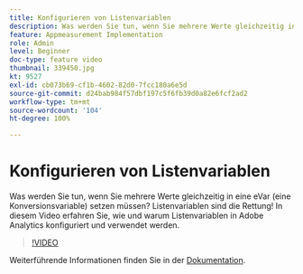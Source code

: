 ```yaml
---
title: Konfigurieren von Listenvariablen
description: Was werden Sie tun, wenn Sie mehrere Werte gleichzeitig in eine eVar (eine Konversionsvariable) setzen müssen? Listenvariablen sind die Rettung! In diesem Video erfahren Sie, wie und warum Listenvariablen in Adobe Analytics konfiguriert und verwendet werden.
feature: Appmeasurement Implementation
role: Admin
level: Beginner
doc-type: feature video
thumbnail: 339450.jpg
kt: 9527
exl-id: cb073b69-cf1b-4602-82d0-7fcc180a6e5d
source-git-commit: d24bab984f57dbf197c5f6fb39d0a82e6fcf2ad2
workflow-type: tm+mt
source-wordcount: '104'
ht-degree: 100%

---
```


# Konfigurieren von Listenvariablen

Was werden Sie tun, wenn Sie mehrere Werte gleichzeitig in eine eVar (eine Konversionsvariable) setzen müssen? Listenvariablen sind die Rettung! In diesem Video erfahren Sie, wie und warum Listenvariablen in Adobe Analytics konfiguriert und verwendet werden.

>[!VIDEO](https://video.tv.adobe.com/v/339450/?quality=12&learn=on)

Weiterführende Informationen finden Sie in der [Dokumentation](https://experienceleague.adobe.com/docs/analytics/admin/admin-tools/conversion-variables/list-var-admin.html?lang=de).
